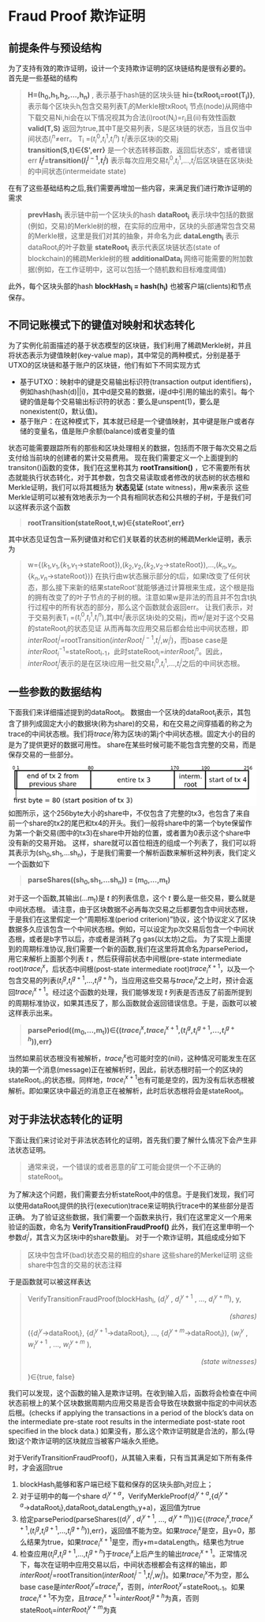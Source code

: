 
# Fraud Proof 欺诈证明

## 前提条件与预设结构

为了支持有效的欺诈证明，设计一个支持欺诈证明的区块链结构是很有必要的。
首先是一些基础的结构
>__H=(h<sub>0</sub>,h<sub>1</sub>,h<sub>2</sub>,...,h<sub>n</sub>)__ , 表示基于hash链的区块头链
>__hi={txRoot<sub>i</sub>=root(T<sub>i</sub>)}__, 表示每个区块头h<sub>i</sub>包含交易列表T<sub>i</sub>的Merkle根txRoot<sub>i</sub>
>节点(node)从网络中下载交易Ni,hi会在以下情况视其为合法(i)root(N<sub>i</sub>)=r<sub>i</sub>且(ii)有效性函数 __valid(T,S)__ 返回为true,其中T是交易列表，S是区块链的状态，当且仅当中间状态$I^n_i$$\neq$err。
>T<sub>i</sub> =($t^0_{i}$,$t^1_{i}$,$t^n_{i}$)
>$t^j_i$表示区块i的交易j
>__transition(S,t)$\in${S',err}__ 是一个状态转移函数，返回后状态S’，或者错误err
>__$I^j_i$=transition($I^{j-1}_i$,$t^j_i$)__ 表示每次应用交易$t^0_i$,$t^1_i$,...,$t^j_i$后区块链在区块i处的中间状态(intermeidate state)

在有了这些基础结构之后,我们需要再增加一些内容，来满足我们进行欺诈证明的需求
>__prevHash<sub>i</sub>__ 表示链中前一个区块头的hash
>__dataRoot<sub>i</sub>__ 表示块中包括的数据(例如，交易)的Merkle树的根，在实际的应用中，区块的头部通常包含交易的Merkle根，这里是我们对其的抽象，并命名为此
>__dataLength<sub>i</sub>__ 表示dataRoot<sub>i</sub>的叶子数量
>__stateRoot<sub>i</sub>__ 表示代表区块链状态(state of blockchain)的稀疏Merkle树的根
>__additionalData<sub>i</sub>__ 网络可能需要的附加数据(例如，在工作证明中，这可以包括一个随机数和目标难度阈值)

此外，每个区块头部的hash __blockHash<sub>i</sub> = hash(h<sub>i</sub>)__ 也被客户端(clients)和节点保存。

## 不同记账模式下的键值对映射和状态转化

为了实例化前面描述的基于状态模型的区块链，我们利用了稀疏Merkle树，并且将状态表示为键值映射(key-value map)，其中常见的两种模式，分别是基于UTXO的区块链和基于账户的区块链，他们有如下不同实现方式

- 基于UTXO：映射中的键是交易输出标识符(transaction output identifiers)，例如hash(hash(d)||i)，其中d是交易的数据，i是d中引用的输出的索引。每个键的值是每个交易输出标识符的状态：要么是unspent(1)，要么是nonexistent(0，默认值)。
- 基于账户：在这种模式下，其本就已经是一个键值映射，其中键是账户或者存储的变量名，值是账户余额(balance)或者变量的值

状态可能需要跟踪所有的那些和区块处理相关的数据，包括而不限于每次交易之后支付给当前块的创建者的累计交易费用。
现在我们需要定义一个上面提到的transiton()函数的变体，我们在这里称其为 __rootTransition()__ ，它不需要所有状态就能执行状态转化，对于其参数，包含交易读取或者修改的状态树的状态根和Merkle证明，我们可以将其概括为 __状态见证__ (state witness)，用w来表示
这些Merkle证明可以被有效地表示为一个具有相同状态和公共根的子树，于是我们可以这样表示这个函数
> __rootTransition(stateRoot,t,w)$\in${stateRoot',err}__

其中状态见证包含一系列键值对和它们关联着的状态树的稀疏Merkle证明，表示为
>w={($k_1$,$v_1$,{$k_1$,$v_1$$\longrightarrow$stateRoot}),($k_2$,$v_2$,{$k_2$,$v_2$$\longrightarrow$stateRoot}),...,($k_n$,$v_n$,{$k_n$,$v_n$$\longrightarrow$stateRoot})}
在执行由w状态展示部分的t后，如果t改变了任何状态，那么接下来新的结果stateRoot'就能够通过计算根来生成，这个根是指的拥有改变了的叶子节点的子树的根。注意如果w是非法的而且并不包含t执行过程中的所有状态的部分，那么这个函数就会返回err。
让我们表示，对于交易列表T<sub>i</sub> =($t^0_{i}$,$t^1_{i}$,$t^n_{i}$),其中$t^j_i$表示区块i处的交易j，而$w^j_i$是对于这个交易的stateRoot<sub>i</sub>的状态见证
从而再每次应用交易后都会给出中间状态根，即$interRoot^j_i$=rootTransition($interRoot^{j-1}_i$,$t^j_i$,$w^j_i$)，而base case是$interRoot^{-1}_i$=stateRoot<sub>i-1</sub>，此时stateRoot<sub>i</sub>=$interRoot^n_i$。因此，$interRoot^i_j$表示的是在区块i应用一批交易$t^0_i$,$t^1_i$,...,$t^j_i$之后的中间状态根。

## 一些参数的数据结构

下面我们来详细描述提到的dataRoot<sub>i</sub>。
数据由一个区块的dataRoot<sub>i</sub>表示，其包含了排列成固定大小的数据块(称为share)的交易，和在交易之间穿插着的称之为trace的中间状态根。我们将$trace^j_i$称为区块i的第j个中间状态根。固定大小的目的是为了提供更好的数据可用性。
share在某些时候可能不能包含完整的交易，而是保存交易的一些部分。
![avatar](./20200524154247.png)
如图所示，这个256byte大小的share中，不仅包含了完整的tx3，也包含了来自前一个share的tx2的尾巴和tx4的开头。我们一般将share中的第一个byte保留作为第一个新交易(图中的tx3)在share中开始的位置，或者置为0表示这个share中没有新的交易开始。
这样，share就可以首位相连的组成一个列表了，我们可以将其表示为(sh<sub>0</sub>,sh<sub>1</sub>,...sh<sub>n</sub>)，于是我们需要一个解析函数来解析这种列表，我们定义一个函数如下
> __parseShares((sh<sub>0</sub>,sh<sub>1</sub>,...sh<sub>n</sub>)) = (m<sub>0</sub>,...,m<sub>t</sub>)__

对于这一个函数,其输出(...m<sub>t</sub>)是 _t_ 的列表信息，这个 _t_ 要么是一些交易，要么就是中间状态根。
请注意，由于区块数据不必再每次交易之后都要包含中间状态根，于是我们在这里假定一个“周期标准(period criterion)”协议，这个协议定义了区块数据多久应该包含一个中间状态根。例如，可以设定为p次交易后包含一个中间状态根，或者是b字节以后，亦或者是消耗了g gas(以太坊)之后。
为了实现上面提到的周期标准协议,我们需要一个新的函数,我们在这里将其命名为parsePeriod，用它来解析上面那个列表 _t_ ，然后获得前状态中间根(pre-state intermediate root)$trace^x_i$，后状态中间根(post-state intermediate root)$trace^{x+1}_i$，以及一个包含交易的列表($t^g_i$,$t^{g+1}_i$,...,$t^{g+h}_i$)，当应用这些交易与$trace^x_i$之上时，预计会返回$trace^{x+1}_i$。经过这个函数的处理，我们能够发现 _t_ 列表是否违反了前面所提到的周期标准协议，如果其违反了，那么函数就会返回错误信息。于是，函数可以被这样表示出来。
> __parsePeriod((m<sub>0</sub>,...,m<sub>t</sub>))$\in${($trace^x_i$,$trace^{x+1}_i$,($t^g_i$,$t^{g+1}_i$,...,$t^{g+h}_i$)),err}__

当然如果前状态根没有被解析，$trace^x_i$也可能时空的(nil)，这种情况可能发生在区块的第一个消息(message)正在被解析时，因此，前状态根时前一个的区块的stateRoot<sub>i-i</sub>的状态根。同样地，$trace^{x+1}_i$也有可能是空的，因为没有后状态根被解析。即如果区块中最近的消息正在被解析，此时后状态根将会是stateRoot<sub>i</sub>。

## 对于非法状态转化的证明
下面让我们来讨论对于非法状态转化的证明，首先我们要了解什么情况下会产生非法状态证明。
>通常来说，一个错误的或者恶意的矿工可能会提供一个不正确的stateRoot<sub>i</sub>。

为了解决这个问题，我们需要去分析stateRoot<sub>i</sub>中的信息。于是我们发现，我们可以使用dataRoot<sub>i</sub>提供的执行(execution)trace来证明执行trace中的某些部分是否正确。
为了验证这些数据，我们需要一个函数来执行，我们在这里定义一个用来验证的函数，命名为 __VerifyTransitionFraudProof()__ 此外，我们在这里申明一个参数$d^j_i$，其含义为区块i中的share数量j。
对于一个欺诈证明，其组成成分如下
> 区块中包含坏(bad)状态交易的相应的share
> 这些share的Merkel证明
> 这些share中包含的交易的状态注释

于是函数就可以被这样表达
>VerifyTransitionFraudProof(blockHash<sub>i</sub>,
($d^y_i$ , $d^{y+1}_i$ , ..., $d^{y+m}_i$), y, <p align="right"> _(shares)_ </p>
({$d^y_i$$\longrightarrow$dataRoot<sub>i</sub>}, {$d^{y+1}_i$$\longrightarrow$dataRoot<sub>i</sub>}, ..., {$d^{y+m}_i$$\longrightarrow$dataRoot<sub>i</sub>}),
($w^y_i$ , $w^{y+1}_i$ , ..., $w^{y+m}_i$ ), <p align="right"> _(state witnesses)_ </p>
)$\in${true, false}

我们可以发现，这个函数的输入是欺诈证明。在收到输入后，函数将会检查在中间状态前根上的某个区块数据周期内应用交易是否会导致在块数据中指定的中间状态后根。(checks if applying the transactions in a period of the block’s data on the intermediate pre-state root results in the intermediate post-state root specified in the block data.)
如果没有，那么这个欺诈证明就是合法的，那么(导致)这个欺诈证明的区块就应当被客户端永久拒绝。

对于VerifyTransitionFraudProof()，从其输入来看，只有当其满足如下所有条件时，才会返回true
1. blockHash<sub>i</sub>能够和客户端已经下载和保存的区块头部h<sub>i</sub>对应上；
2. 对于证明中的每一个share $d^{y+a}_i$，VerifyMerkleProof($d^{y+a}_i$,{$d^{y+a}_i$$\longrightarrow$dataRoot<sub>i</sub>},dataRoot<sub>i</sub>,dataLength<sub>i</sub>,y+a)，返回值为true
3. 给定parsePeriod(parseShares(($d^y_i$ , $d^{y+1}_i$, ..., $d^{y+m}_i$)))$\in${($trace^x_i$,$trace^{x+1}_i$,($t^g_i$,$t^{g+1}_i$,...,$t^{g+h}_i$)),err}，返回值不能为空。如果$trace^x_i$是空，且y=0，那么结果为true，如果$trace^{x+1}_i$是空，而y+m=dataLength<sub>i</sub>，结果也为true
4. 检查应用($t^g_i$,$t^{g+1}_i$,...,$t^{g+h}_i$)于$trace^x_i$上后产生的输出$trace^{x+1}_i$。正常情况下，每次在证明中应用交易以后，中间状态根都会有这样的输出，即$interRoot^j_i$=rootTransition($interRoot^{j-1}_i$,$t^j_i$,$w^j_i$)。如果$trace^x_i$不为空，那么base case是$interRoot^y_i$=$trace^x_i$，否则，$interRoot^y_i$=stateRoot<sub>i-1</sub>。如果$trace^{x+1}_i$不为空，且$trace^{x+1}_i$=$interRoot^{g+h}_i$为真，否则stateRoot<sub>i</sub>=$interRoot^{y+m}_i$为真